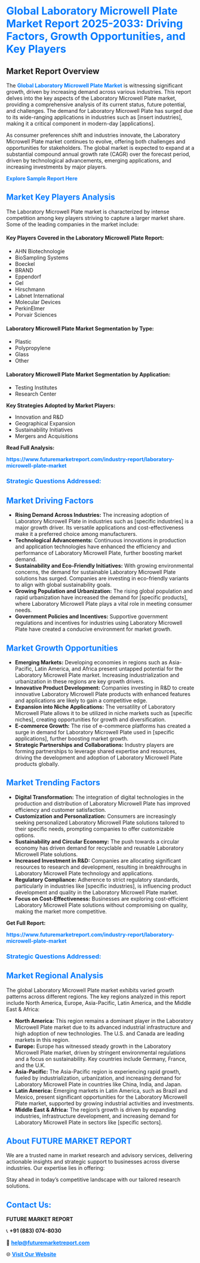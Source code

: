 <h1 style="color: #007BFF;">Global Laboratory Microwell Plate Market Report 2025-2033: Driving Factors, Growth Opportunities, and Key Players</h1>

<section id="overview">
<h2>Market Report Overview</h2>
<p>The <a href="https://www.futuremarketreport.com/industry-report/laboratory-microwell-plate-market" style="color: #007BFF; text-decoration: none;"><strong>Global Laboratory Microwell Plate Market</strong></a> is witnessing significant growth, driven by increasing demand across various industries. This report delves into the key aspects of the Laboratory Microwell Plate market, providing a comprehensive analysis of its current status, future potential, and challenges. The demand for Laboratory Microwell Plate has surged due to its wide-ranging applications in industries such as [insert industries], making it a critical component in modern-day [applications].</p>
<p>As consumer preferences shift and industries innovate, the Laboratory Microwell Plate market continues to evolve, offering both challenges and opportunities for stakeholders. The global market is expected to expand at a substantial compound annual growth rate (CAGR) over the forecast period, driven by technological advancements, emerging applications, and increasing investments by major players.</p>
</section>

<section id="overview">
<p><a href="https://www.futuremarketreport.com/request-sample/reportId=85316" style="color: #007BFF; text-decoration: none;"><strong>Explore Sample Report Here</strong></a></p>
</section>

<section id="key-players">
<h2 style="color: #007BFF;">Market Key Players Analysis</h2>
<p>The Laboratory Microwell Plate market is characterized by intense competition among key players striving to capture a larger market share. Some of the leading companies in the market include:</p>
<h4>Key Players Covered in the Laboratory Microwell Plate Report:</h4>
<ul><li>AHN Biotechnologie</li><li>BioSampling Systems</li><li>Boeckel</li><li>BRAND</li><li>Eppendorf</li><li>Gel</li><li>Hirschmann</li><li>Labnet International</li><li>Molecular Devices</li><li>PerkinElmer</li><li>Porvair Sciences</li></ul>
<h4>Laboratory Microwell Plate Market Segmentation by Type:</h4>
<ul><li>Plastic</li><li>Polypropylene</li><li>Glass</li><li>Other</li></ul>

<h4>Laboratory Microwell Plate Market Segmentation by Application:</h4>
<ul><li>Testing Institutes</li><li>Research Center</li></ul>
<p><strong>Key Strategies Adopted by Market Players:</strong></p>
<ul>
<li>Innovation and R&D</li>
<li>Geographical Expansion</li>
<li>Sustainability Initiatives</li>
<li>Mergers and Acquisitions</li>
</ul>
</section>

<section>
<p><strong>Read Full Analysis: </strong></p><a href="https://www.futuremarketreport.com/industry-report/laboratory-microwell-plate-market" style="color: #007BFF; text-decoration: none;"><strong>https://www.futuremarketreport.com/industry-report/laboratory-microwell-plate-market</strong></a>
<h3 style="color: #007BFF;">Strategic Questions Addressed:</h3>
</section>

<section id="driving-factors">
<h2 style="color: #007BFF;">Market Driving Factors</h2>
<ul>
<li><strong>Rising Demand Across Industries:</strong> The increasing adoption of Laboratory Microwell Plate in industries such as [specific industries] is a major growth driver. Its versatile applications and cost-effectiveness make it a preferred choice among manufacturers.</li>
<li><strong>Technological Advancements:</strong> Continuous innovations in production and application technologies have enhanced the efficiency and performance of Laboratory Microwell Plate, further boosting market demand.</li>
<li><strong>Sustainability and Eco-Friendly Initiatives:</strong> With growing environmental concerns, the demand for sustainable Laboratory Microwell Plate solutions has surged. Companies are investing in eco-friendly variants to align with global sustainability goals.</li>
<li><strong>Growing Population and Urbanization:</strong> The rising global population and rapid urbanization have increased the demand for [specific products], where Laboratory Microwell Plate plays a vital role in meeting consumer needs.</li>
<li><strong>Government Policies and Incentives:</strong> Supportive government regulations and incentives for industries using Laboratory Microwell Plate have created a conducive environment for market growth.</li>
</ul>
</section>

<section id="growth-opportunities">
<h2 style="color: #007BFF;">Market Growth Opportunities</h2>
<ul>
<li><strong>Emerging Markets:</strong> Developing economies in regions such as Asia-Pacific, Latin America, and Africa present untapped potential for the Laboratory Microwell Plate market. Increasing industrialization and urbanization in these regions are key growth drivers.</li>
<li><strong>Innovative Product Development:</strong> Companies investing in R&D to create innovative Laboratory Microwell Plate products with enhanced features and applications are likely to gain a competitive edge.</li>
<li><strong>Expansion into Niche Applications:</strong> The versatility of Laboratory Microwell Plate allows it to be utilized in niche markets such as [specific niches], creating opportunities for growth and diversification.</li>
<li><strong>E-commerce Growth:</strong> The rise of e-commerce platforms has created a surge in demand for Laboratory Microwell Plate used in [specific applications], further boosting market growth.</li>
<li><strong>Strategic Partnerships and Collaborations:</strong> Industry players are forming partnerships to leverage shared expertise and resources, driving the development and adoption of Laboratory Microwell Plate products globally.</li>
</ul>
</section>

<section id="trending-factors">
<h2 style="color: #007BFF;">Market Trending Factors</h2>
<ul>
<li><strong>Digital Transformation:</strong> The integration of digital technologies in the production and distribution of Laboratory Microwell Plate has improved efficiency and customer satisfaction.</li>
<li><strong>Customization and Personalization:</strong> Consumers are increasingly seeking personalized Laboratory Microwell Plate solutions tailored to their specific needs, prompting companies to offer customizable options.</li>
<li><strong>Sustainability and Circular Economy:</strong> The push towards a circular economy has driven demand for recyclable and reusable Laboratory Microwell Plate solutions.</li>
<li><strong>Increased Investment in R&D:</strong> Companies are allocating significant resources to research and development, resulting in breakthroughs in Laboratory Microwell Plate technology and applications.</li>
<li><strong>Regulatory Compliance:</strong> Adherence to strict regulatory standards, particularly in industries like [specific industries], is influencing product development and quality in the Laboratory Microwell Plate market.</li>
<li><strong>Focus on Cost-Effectiveness:</strong> Businesses are exploring cost-efficient Laboratory Microwell Plate solutions without compromising on quality, making the market more competitive.</li>
</ul>
</section>

<section>
<p><strong>Get Full Report: </strong></p><a href="https://www.futuremarketreport.com/industry-report/laboratory-microwell-plate-market" style="color: #007BFF; text-decoration: none;"><strong>https://www.futuremarketreport.com/industry-report/laboratory-microwell-plate-market</strong></a>
<h3 style="color: #007BFF;">Strategic Questions Addressed:</h3>
</section>


<section id="regional-analysis">
<h2 style="color: #007BFF;">Market Regional Analysis</h2>
<p>The global Laboratory Microwell Plate market exhibits varied growth patterns across different regions. The key regions analyzed in this report include North America, Europe, Asia-Pacific, Latin America, and the Middle East & Africa:</p>
<ul>
<li><strong>North America:</strong> This region remains a dominant player in the Laboratory Microwell Plate market due to its advanced industrial infrastructure and high adoption of new technologies. The U.S. and Canada are leading markets in this region.</li>
<li><strong>Europe:</strong> Europe has witnessed steady growth in the Laboratory Microwell Plate market, driven by stringent environmental regulations and a focus on sustainability. Key countries include Germany, France, and the U.K.</li>
<li><strong>Asia-Pacific:</strong> The Asia-Pacific region is experiencing rapid growth, fueled by industrialization, urbanization, and increasing demand for Laboratory Microwell Plate in countries like China, India, and Japan.</li>
<li><strong>Latin America:</strong> Emerging markets in Latin America, such as Brazil and Mexico, present significant opportunities for the Laboratory Microwell Plate market, supported by growing industrial activities and investments.</li>
<li><strong>Middle East & Africa:</strong> The region’s growth is driven by expanding industries, infrastructure development, and increasing demand for Laboratory Microwell Plate in sectors like [specific sectors].</li>
</ul>
</section>

<footer>
<h2 style="color: #007BFF;">About FUTURE MARKET REPORT</h2>
<p>We are a trusted name in market research and advisory services, delivering actionable insights and strategic support to businesses across diverse industries. Our expertise lies in offering:</p>

<p>Stay ahead in today’s competitive landscape with our tailored research solutions.</p>

<h2 style="color: #007BFF;">Contact Us:</h2>
<p><strong>FUTURE MARKET REPORT</strong></p>
<p>📞 <strong>+91 (883) 074-8030</strong></p>
<p>📧 <strong><a href="mailto:help@futuremarketreport.com" style="color: #007BFF;">help@futuremarketreport.com</a></strong></p>
<p>🌐 <strong><a href="https://www.futuremarketreport.com/" style="color: #007BFF;">Visit Our Website</a></strong></p>
</footer>